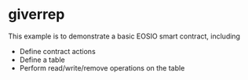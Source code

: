 # giverrep

This example is to demonstrate a basic EOSIO smart contract, including

- Define contract actions
- Define a table
- Perform read/write/remove operations on the table

